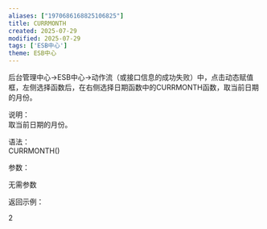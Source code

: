 ```yaml
---
aliases: ["1970686168825106825"]
title: CURRMONTH
created: 2025-07-29
modified: 2025-07-29
tags: ['ESB中心']
theme: ESB中心
---
```


后台管理中心->ESB中心->动作流（或接口信息的成功失败）中，点击动态赋值框，左侧选择函数后，在右侧选择日期函数中的CURRMONTH函数，取当前日期的月份。

说明：  
取当前日期的月份。

语法：  
CURRMONTH()  

参数：

无需参数

返回示例：

2